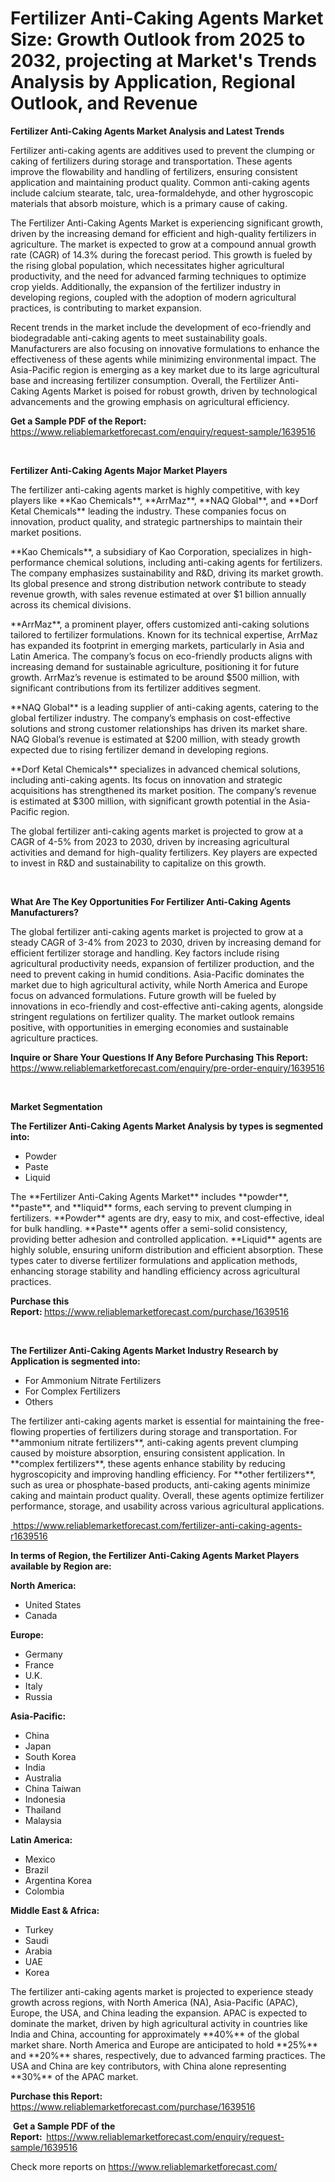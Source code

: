 <p><h1>Fertilizer Anti-Caking Agents Market Size: Growth Outlook from 2025 to 2032, projecting at Market's Trends Analysis by Application, Regional Outlook, and Revenue</h1></p><p><strong>Fertilizer Anti-Caking Agents Market Analysis and Latest Trends</strong></p>
<p><p>Fertilizer anti-caking agents are additives used to prevent the clumping or caking of fertilizers during storage and transportation. These agents improve the flowability and handling of fertilizers, ensuring consistent application and maintaining product quality. Common anti-caking agents include calcium stearate, talc, urea-formaldehyde, and other hygroscopic materials that absorb moisture, which is a primary cause of caking.</p><p>The Fertilizer Anti-Caking Agents Market is experiencing significant growth, driven by the increasing demand for efficient and high-quality fertilizers in agriculture. The market is expected to grow at a compound annual growth rate (CAGR) of 14.3% during the forecast period. This growth is fueled by the rising global population, which necessitates higher agricultural productivity, and the need for advanced farming techniques to optimize crop yields. Additionally, the expansion of the fertilizer industry in developing regions, coupled with the adoption of modern agricultural practices, is contributing to market expansion.</p><p>Recent trends in the market include the development of eco-friendly and biodegradable anti-caking agents to meet sustainability goals. Manufacturers are also focusing on innovative formulations to enhance the effectiveness of these agents while minimizing environmental impact. The Asia-Pacific region is emerging as a key market due to its large agricultural base and increasing fertilizer consumption. Overall, the Fertilizer Anti-Caking Agents Market is poised for robust growth, driven by technological advancements and the growing emphasis on agricultural efficiency.</p></p>
<p><strong>Get a Sample PDF of the Report:&nbsp;</strong> <a href="https://www.reliablemarketforecast.com/enquiry/request-sample/1639516?utm_campaign=1130&utm_medium=2&utm_source=Github&utm_content=ia&utm_term=21012025&utm_id=fertilizer-anti-caking-agents">https://www.reliablemarketforecast.com/enquiry/request-sample/1639516</a></p>
<p>&nbsp;</p>
<p><strong>Fertilizer Anti-Caking Agents Major Market Players</strong></p>
<p><p>The fertilizer anti-caking agents market is highly competitive, with key players like **Kao Chemicals**, **ArrMaz**, **NAQ Global**, and **Dorf Ketal Chemicals** leading the industry. These companies focus on innovation, product quality, and strategic partnerships to maintain their market positions.</p><p>**Kao Chemicals**, a subsidiary of Kao Corporation, specializes in high-performance chemical solutions, including anti-caking agents for fertilizers. The company emphasizes sustainability and R&D, driving its market growth. Its global presence and strong distribution network contribute to steady revenue growth, with sales revenue estimated at over $1 billion annually across its chemical divisions.</p><p>**ArrMaz**, a prominent player, offers customized anti-caking solutions tailored to fertilizer formulations. Known for its technical expertise, ArrMaz has expanded its footprint in emerging markets, particularly in Asia and Latin America. The company’s focus on eco-friendly products aligns with increasing demand for sustainable agriculture, positioning it for future growth. ArrMaz’s revenue is estimated to be around $500 million, with significant contributions from its fertilizer additives segment.</p><p>**NAQ Global** is a leading supplier of anti-caking agents, catering to the global fertilizer industry. The company’s emphasis on cost-effective solutions and strong customer relationships has driven its market share. NAQ Global’s revenue is estimated at $200 million, with steady growth expected due to rising fertilizer demand in developing regions.</p><p>**Dorf Ketal Chemicals** specializes in advanced chemical solutions, including anti-caking agents. Its focus on innovation and strategic acquisitions has strengthened its market position. The company’s revenue is estimated at $300 million, with significant growth potential in the Asia-Pacific region.</p><p>The global fertilizer anti-caking agents market is projected to grow at a CAGR of 4-5% from 2023 to 2030, driven by increasing agricultural activities and demand for high-quality fertilizers. Key players are expected to invest in R&D and sustainability to capitalize on this growth.</p></p>
<p>&nbsp;</p>
<p><strong>What Are The Key Opportunities For Fertilizer Anti-Caking Agents Manufacturers?</strong></p>
<p><p>The global fertilizer anti-caking agents market is projected to grow at a steady CAGR of 3-4% from 2023 to 2030, driven by increasing demand for efficient fertilizer storage and handling. Key factors include rising agricultural productivity needs, expansion of fertilizer production, and the need to prevent caking in humid conditions. Asia-Pacific dominates the market due to high agricultural activity, while North America and Europe focus on advanced formulations. Future growth will be fueled by innovations in eco-friendly and cost-effective anti-caking agents, alongside stringent regulations on fertilizer quality. The market outlook remains positive, with opportunities in emerging economies and sustainable agriculture practices.</p></p>
<p><strong>Inquire or Share Your Questions If Any Before Purchasing This Report:</strong> <a href="https://www.reliablemarketforecast.com/enquiry/pre-order-enquiry/1639516?utm_campaign=1130&utm_medium=2&utm_source=Github&utm_content=ia&utm_term=21012025&utm_id=fertilizer-anti-caking-agents">https://www.reliablemarketforecast.com/enquiry/pre-order-enquiry/1639516</a></p>
<p>&nbsp;</p>
<p><strong>Market Segmentation</strong></p>
<p><strong>The Fertilizer Anti-Caking Agents Market Analysis by types is segmented into:</strong></p>
<p><ul><li>Powder</li><li>Paste</li><li>Liquid</li></ul></p>
<p><p>The **Fertilizer Anti-Caking Agents Market** includes **powder**, **paste**, and **liquid** forms, each serving to prevent clumping in fertilizers. **Powder** agents are dry, easy to mix, and cost-effective, ideal for bulk handling. **Paste** agents offer a semi-solid consistency, providing better adhesion and controlled application. **Liquid** agents are highly soluble, ensuring uniform distribution and efficient absorption. These types cater to diverse fertilizer formulations and application methods, enhancing storage stability and handling efficiency across agricultural practices.</p></p>
<p><strong>Purchase this Report:&nbsp;</strong><a href="https://www.reliablemarketforecast.com/purchase/1639516?utm_campaign=1130&utm_medium=2&utm_source=Github&utm_content=ia&utm_term=21012025&utm_id=fertilizer-anti-caking-agents">https://www.reliablemarketforecast.com/purchase/1639516</a></p>
<p>&nbsp;</p>
<p><strong>The Fertilizer Anti-Caking Agents Market Industry Research by Application is segmented into:</strong></p>
<p><ul><li>For Ammonium Nitrate Fertilizers</li><li>For Complex Fertilizers</li><li>Others</li></ul></p>
<p><p>The fertilizer anti-caking agents market is essential for maintaining the free-flowing properties of fertilizers during storage and transportation. For **ammonium nitrate fertilizers**, anti-caking agents prevent clumping caused by moisture absorption, ensuring consistent application. In **complex fertilizers**, these agents enhance stability by reducing hygroscopicity and improving handling efficiency. For **other fertilizers**, such as urea or phosphate-based products, anti-caking agents minimize caking and maintain product quality. Overall, these agents optimize fertilizer performance, storage, and usability across various agricultural applications.</p></p>
<p><a href="https://www.reliablemarketforecast.com/fertilizer-anti-caking-agents-r1639516?utm_campaign=1130&utm_medium=2&utm_source=Github&utm_content=ia&utm_term=21012025&utm_id=fertilizer-anti-caking-agents">&nbsp;https://www.reliablemarketforecast.com/fertilizer-anti-caking-agents-r1639516</a></p>
<p><strong>In terms of Region, the Fertilizer Anti-Caking Agents Market Players available by Region are:</strong></p>
<p>
    <p> <strong> North America: </strong>
        <ul>
            <li>United States</li>
            <li>Canada</li>
        </ul>
        </p> 
    <p> <strong> Europe: </strong>
        <ul>
            <li>Germany</li>
            <li>France</li>
            <li>U.K.</li>
            <li>Italy</li>
            <li>Russia</li>
        </ul>
        </p> 
    <p> <strong> Asia-Pacific: </strong>
        <ul>
            <li>China</li>
            <li>Japan</li>
            <li>South Korea</li>
            <li>India</li>
            <li>Australia</li>
            <li>China Taiwan</li>
            <li>Indonesia</li>
            <li>Thailand</li>
            <li>Malaysia</li>
        </ul>
        </p> 
    <p> <strong> Latin America: </strong>
        <ul>
            <li>Mexico</li>
            <li>Brazil</li>
            <li>Argentina Korea</li>
            <li>Colombia</li>
        </ul>
        </p> 
    <p> <strong> Middle East & Africa: </strong>
        <ul>
            <li>Turkey</li>
            <li>Saudi</li>
            <li>Arabia</li>
            <li>UAE</li>
            <li>Korea</li>
        </ul>
    </p>
    </p>
<p><p>The fertilizer anti-caking agents market is projected to experience steady growth across regions, with North America (NA), Asia-Pacific (APAC), Europe, the USA, and China leading the expansion. APAC is expected to dominate the market, driven by high agricultural activity in countries like India and China, accounting for approximately **40%** of the global market share. North America and Europe are anticipated to hold **25%** and **20%** shares, respectively, due to advanced farming practices. The USA and China are key contributors, with China alone representing **30%** of the APAC market.</p></p>
<p><strong>Purchase this Report: </strong><a href="https://www.reliablemarketforecast.com/purchase/1639516?utm_campaign=1130&utm_medium=2&utm_source=Github&utm_content=ia&utm_term=21012025&utm_id=fertilizer-anti-caking-agents">https://www.reliablemarketforecast.com/purchase/1639516</a></p>
<p>&nbsp;<strong>Get a Sample PDF of the Report:&nbsp;&nbsp;</strong><a href="https://www.reliablemarketforecast.com/enquiry/request-sample/1639516?utm_campaign=1130&utm_medium=2&utm_source=Github&utm_content=ia&utm_term=21012025&utm_id=fertilizer-anti-caking-agents">https://www.reliablemarketforecast.com/enquiry/request-sample/1639516</a></p>
<p><strong></strong></p>
<p>Check more reports on <a href="https://www.reliablemarketforecast.com/?utm_campaign=1130&utm_medium=2&utm_source=Github&utm_content=ia&utm_term=21012025&utm_id=fertilizer-anti-caking-agents">https://www.reliablemarketforecast.com/</a></p>
